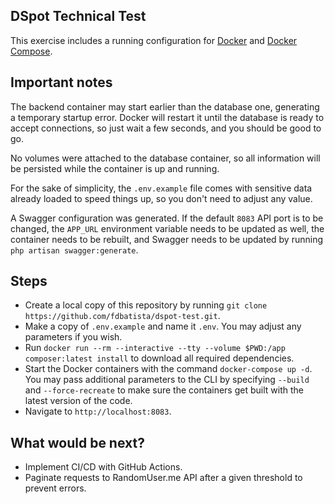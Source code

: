 ## DSpot Technical Test
This exercise includes a running configuration for <a target="_blank" href="https://docs.docker.com/engine/install">Docker</a>  and <a target="_blank" href="https://docs.docker.com/compose/install">Docker Compose</a>.

## Important notes
The backend container may start earlier than the database one, generating a temporary startup error. Docker will restart it until the database is ready to accept connections, so just wait a few seconds, and you should be good to go.

No volumes were attached to the database container, so all information will be persisted while the container is up and running.

For the sake of simplicity, the `.env.example` file comes with sensitive data already loaded to speed things up, so you don't need to adjust any value.

A Swagger configuration was generated. If the default `8083` API port is to be changed, the `APP_URL` environment variable needs to be updated as well, the container needs to be rebuilt, and Swagger needs to be updated by running `php artisan swagger:generate`.

## Steps
- Create a local copy of this repository by running `git clone https://github.com/fdbatista/dspot-test.git`.
- Make a copy of `.env.example` and name it `.env`. You may adjust any parameters if you wish.
- Run `docker run --rm --interactive --tty --volume $PWD:/app composer:latest install` to download all required dependencies.
- Start the Docker containers with the command `docker-compose up -d`. You may pass additional parameters to the CLI by specifying `--build` and `--force-recreate` to make sure the containers get built with the latest version of the code.
- Navigate to `http://localhost:8083`.

## What would be next?
- Implement CI/CD with GitHub Actions.
- Paginate requests to RandomUser.me API after a given threshold to prevent errors.

